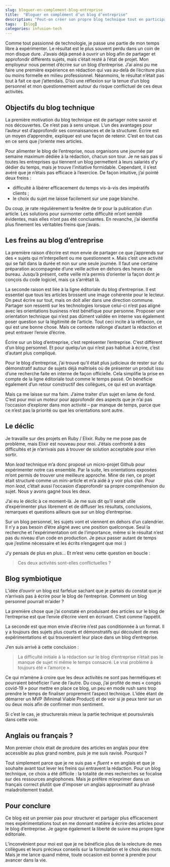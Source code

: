 ```yaml
---
slug: bloguer-en-complement-blog-entreprise
title:  "Bloguer en complément d’un blog d’entreprise"
description: "Peut-on créer son propre blog technique tout en participant au blog de son entreprise ?"
tags:   [blog]
categories: infusion-tech
---
```


Comme tout passionné de technologie, je passe une partie de mon temps
libre à expérimenter. Le résultat est le plus souvent perdu dans un coin
de mon disque dure. J’avais déjà pensé à ouvrir un blog afin de partager
et approfondir différents sujets, mais c’était resté à l’état de projet.
Mon employeur nous permet d’écrire sur un blog d’entreprise. J’ai ainsi pu
me faire une première expérience en rédaction qui vas au-delà de
l’écriture plus ou moins formelle en milieu professionnel. Néanmoins, le
résultat n’était pas tout à fait ce que j’attendais. D’où une réflexion
sur la tenue d’un blog personnel et mon questionnement autour du risque
conflictuel de ces deux activités.

## Objectifs du blog technique

La première motivation du blog technique est de partager notre savoir et
nos découvertes. Ce n’est pas à sens unique. L’un des avantages pour
l’auteur est d’approfondir ses connaissances et de la structurer. Écrire
est un moyen d’apprendre, expliquer est une façon de retenir. C’est en
tout cas en ce sens que j’oriente mes articles.

Pour alimenter le blog de l’entreprise, nous organisons une journée par
semaine maximum dédiée à la rédaction, chacun son tour. Je ne sais pas si
toutes les entreprises qui tiennent un blog permettent à leurs salariés
d’y dédier du temps, mais je trouve l’initiative formidable. Cependant, il
s’est avéré que je n’étais pas efficace à l’exercice. De façon intuitive,
j’ai pointé deux freins :


- difficulté à libérer efficacement du temps vis-à-vis des impératifs clients ;
- le choix du sujet me laisse facilement sur une page blanche.

Du coup, je rate régulièrement la fenêtre de tir pour la publication d’un
article. Les solutions pour surmonter cette difficulté m’ont semblé
évidentes, mais elles n’ont pas été concluantes. En revanche, j’ai
identifié plus finement les véritables freins que j’avais.

## Les freins au blog d’entreprise

La première raison d’écrire est mon envie de partager ce que j’apprends
sur des « sujets qui m’interpellent ou me questionnent ». Mais c’est une
activité qui se fait dans la durée et non sur une seule journée. Il faut
une certaine préparation accompagnée d’une veille active en dehors des
heures de bureau. Jusqu’à présent, cette veille m’a permis d’orienter la
façon dont je conçois du code logiciel, mais ça s’arrêtait là.

La seconde raison est liée à la ligne éditoriale du blog d’entreprise. Il
est essentiel que tous les articles brossent une image cohérente pour le
lecteur. On peut écrire sur tout, mais on doit aller dans une direction
commune. Partager son ressenti sur les technologies lorsque celui-ci n’est
pas aligné avec les orientations business n’est bénéfique pour personne.
Proposer une orientation technique qui n’est pas dûment validée en interne
vas également poser question sur la légitimité de l’article. Tout ceci
incite à la réflexion, ce qui est une bonne chose. Mais ce contexte
rallonge d’autant la rédaction et peut entraver l’envie d’écrire.

Écrire sur un blog d’entreprise, c’est représenter l’entreprise. C’est
différent d’un blog personnel. Et pour quelqu’un qui n’est pas habitué à
écrire, c’est d’autant plus compliqué.

Pour le blog d’entreprise, j’ai trouvé qu’il était plus judicieux de
rester sur du démonstratif autour de sujets déjà maîtrisés où de présenter
un produit issu d’une recherche faite en interne de façon officielle. Cela
simplifie la prise en compte de la ligne éditoriale tout comme le temps
passé. On bénéficie également d’un retour constructif des collègues, ce
qui est un avantage.

Mais ça me laisse sur ma faim. J’aime traiter d’un sujet en lame de fond.
C’est pour moi un moteur pour approfondir des aspects que je n’ai pas
l’occasion d’explorer dans mon activité – par manque de temps, parce que
ce n’est pas la priorité ou que les orientations sont autre.

## Le déclic

Je travaille sur des projets en Ruby / Elixir. Ruby ne me pose pas de
problème, mais Elixir est nouveau pour moi. J’étais confronté à des
difficultés et je n’arrivais pas à trouver de solution acceptable pour
m’en sortir.

Mon _lead_ technique m’a donc proposé un micro-projet Github pour
expérimenter notre cas ensemble. Par la suite, les orientations exposées
m’ont permis de trouver une meilleure approche. Mine de rien, ce projet
était structuré comme un mini-article et m’a aidé à y voir plus clair.
Pour mon _lead_, c’était aussi l’occasion d’approfondir sa propre
compréhension du sujet. Nous y avons gagné tous les deux.

J’ai eu le déclic à ce moment-là. Je me suis dit qu’il serait utile
d’expérimenter plus librement et de diffuser les résultats, conclusions,
remarques et questions ailleurs que sur un blog d’entreprise.

Sur un blog personnel, les sujets vont et viennent en dehors d’un
calendrier. Il n’y a pas besoin d’être aligné avec une position
quelconque. Seul la recherche et l’expérimentation ont de l’importance,
même si le résultat n’est pas du niveau d’un code en production. Je peux
passer autant de temps que j’estime nécessaire et les écrits n’engagent
que moi :)

J’y pensais de plus en plus… Et m’est venu cette question en boucle :

> Ces deux activités sont-elles conflictuelles ?

## Blog symbiotique

L’idée d’ouvrir un blog est farfelue sachant que je partais du constat que
je n’arrivais pas à écrire pour le blog de l’entreprise. Comment un blog
personnel pourrait m’aider ?

La première chose que j’ai constaté en produisant des articles sur le blog
de l’entreprise est que l’envie d’écrire vient en écrivant. C’est comme
l’appétit.

La seconde est que mon envie d’écrire n’est pas conditionnée à un format.
Il y a toujours des sujets plus courts et démonstratifs qui découlent de
mes expérimentations et qui trouveraient leur place dans un blog
d’entreprise.

J’en suis arrivé à cette conclusion :

> La difficulté initiale à la rédaction sur le blog d’entreprise n’était pas le
> manque de sujet ni même le temps consacré. Le vrai problème à toujours été
> « l’amorce ».

Ce qui m’amène à croire que les deux activités ne sont pas hermétiques et
pourraient bénéficier l’une de l’autre. Du coup, j’ai profité de mes «
congés covid-19 » pour mettre en place ce blog, un peu en mode rush sans
trop prendre le temps de finaliser proprement l’aspect technique. L’idée
étant de démarrer un MVP (Minimal Viable Product) et de voir si je peux
tenir sur un ou deux mois afin de confirmer mon sentiment.

Si c’est le cas, je structurerais mieux la partie technique et
poursuivrais dans cette voie.

## Anglais ou français ?

Mon premier choix était de produire des articles en anglais pour être accessible
au plus grand nombre, puis je me suis ravisé. Pourquoi ?

Tout simplement parce que je ne suis pas « _fluent_ » en anglais et
que je souhaite avant tout lever les freins qui entravent la rédaction.
Pour un blog technique, ce choix a été difficile : la totalité de mes
recherches se focalise sur des ressources anglophones. Mais je préfère
m’exprimer dans un français correct plutôt que d’imposer un anglais
approximatif au phrasé maladroitement traduit.

## Pour conclure

Ce blog est un premier pas pour structurer et partager plus efficacement
mes expérimentations tout en me donnant matière à écrire des articles pour
le blog d’entreprise. Je gagne également la liberté de suivre ma propre
ligne éditoriale.

L’inconvénient pour moi est que je ne bénéficie plus de la relecture de
mes collègues et leurs précieux conseils sur la formulation et le choix
des mots. Mais je me lance quand même, toute occasion est bonne à prendre
pour avancer dans la vie.

